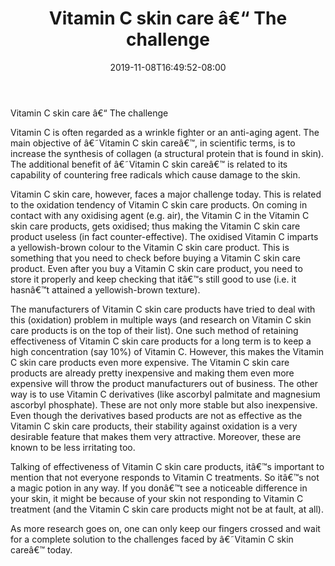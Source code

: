 ﻿---
title: "Vitamin C skin care â€“ The challenge"
date: 2019-11-08T16:49:52-08:00
description: "Skincare Tips for Web Success"
featured_image: "/images/Skincare.jpg"
tags: ["Skincare"]
---

Vitamin C skin care â€“ The challenge

Vitamin C is often regarded as a wrinkle fighter or an anti-aging agent. The main objective of â€˜Vitamin C skin careâ€™, in scientific terms, is to increase the synthesis of collagen (a structural protein that is found in skin).  The additional benefit of â€˜Vitamin C skin careâ€™ is related to its capability of countering free radicals which cause damage to the skin. 

Vitamin C skin care, however, faces a major challenge today. This is related to the oxidation tendency of Vitamin C skin care products. On coming in contact with any oxidising agent (e.g. air), the Vitamin C in the Vitamin C skin care products,  gets oxidised; thus making the Vitamin C skin care product useless (in fact counter-effective). The oxidised Vitamin C imparts a yellowish-brown colour to the Vitamin C skin care product. This is something that you need to check before buying a Vitamin C skin care product. Even after you buy a Vitamin C skin care product, you need to store it properly and keep checking that itâ€™s still good to use (i.e. it hasnâ€™t attained a yellowish-brown texture). 

The manufacturers of Vitamin C skin care products have tried to deal with this (oxidation) problem in multiple ways (and research on Vitamin C skin care products is on the top of their list). One such method of retaining effectiveness of Vitamin C skin care products for a long term is to keep a high concentration (say 10%) of Vitamin C. However, this makes the Vitamin C skin care products even more expensive. The Vitamin C skin care products are already pretty inexpensive and making them even more expensive will throw the product manufacturers out of business. The other way is to use Vitamin C derivatives (like ascorbyl palmitate and magnesium ascorbyl phosphate). These are not only more stable but also inexpensive.  Even though the derivatives based products are not as effective as the Vitamin C skin care products, their stability against oxidation is a very desirable feature that makes them very attractive.  Moreover, these are known to be less irritating too. 

Talking of effectiveness of Vitamin C skin care products, itâ€™s important to mention that not everyone responds to Vitamin C treatments. So itâ€™s not a magic potion in any way.  If you donâ€™t see a noticeable difference in your skin, it might be because of your skin not responding to Vitamin C treatment (and the Vitamin C skin care products might not be at fault, at all). 

As more research goes on, one can only keep our fingers crossed and wait for a complete solution to the challenges faced by â€˜Vitamin C skin careâ€™ today.


